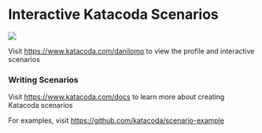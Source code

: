 # Interactive Katacoda Scenarios

[![](http://shields.katacoda.com/katacoda/danilomo/count.svg)](https://www.katacoda.com/danilomo "Get your profile on Katacoda.com")

Visit https://www.katacoda.com/danilomo to view the profile and interactive scenarios

### Writing Scenarios
Visit https://www.katacoda.com/docs to learn more about creating Katacoda scenarios

For examples, visit https://github.com/katacoda/scenario-example
